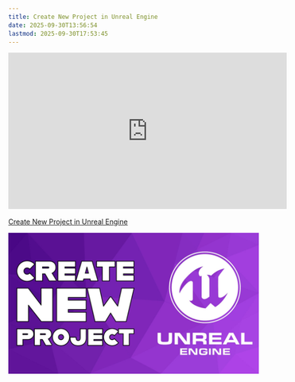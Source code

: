 ```yaml
---
title: Create New Project in Unreal Engine
date: 2025-09-30T13:56:54
lastmod: 2025-09-30T17:53:45
---
```


<div class="video-grid">

<div class="iframe-16-9-container">
<iframe class="youTubeIframe" width="560" height="315" src="https://www.youtube.com/embed/N9ckBjor_t8?rel=0" title="YouTube video player" frameborder="0" allow="accelerometer; autoplay; clipboard-write; encrypted-media; gyroscope; picture-in-picture; web-share" referrerpolicy="strict-origin-when-cross-origin" allowfullscreen></iframe>
</div>

</div>

[Create New Project in Unreal Engine](https://youtu.be/N9ckBjor_t8)

[![Create New Project in Unreal Engine](./attachments/create-new-project-unreal-engine.jpg)](https://youtu.be/N9ckBjor_t8)
